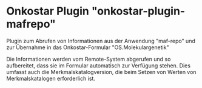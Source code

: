 # Onkostar Plugin "onkostar-plugin-mafrepo"

Plugin zum Abrufen von Informationen aus der Anwendung "maf-repo" und zur Übernahme in das Onkostar-Formular "OS.Molekulargenetik"

Die Informationen werden vom Remote-System abgerufen und so aufbereitet, dass sie im Formular automatisch zur Verfügung stehen.
Dies umfasst auch die Merkmalskatalogversion, die beim Setzen von Werten von Merkmalskatalogen erforderlich ist.